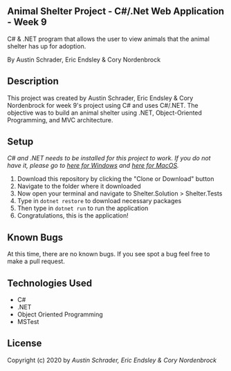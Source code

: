 ## Animal Shelter Project - C#/.Net Web Application - Week 9

C# & .NET program that allows the user to view animals that the animal shelter has up for adoption.

By Austin Schrader, Eric Endsley & Cory Nordenbrock

## Description

This project was created by Austin Schrader, Eric Endsley & Cory Nordenbrock for week 9's project using C# and uses C#/.NET. The objective was to build an animal shelter using .NET, Object-Oriented Programming, and MVC architecture.

## Setup

_C# and .NET needs to be installed for this project to work. If you do not have it, please go to [here for Windows](https://dotnet.microsoft.com/download/thank-you/dotnet-sdk-2.2.203-windows-x64-installer) and [here for MacOS](https://dotnet.microsoft.com/download/thank-you/dotnet-sdk-2.2.106-macos-x64-installer)._

1. Download this repository by clicking the "Clone or Download" button
2. Navigate to the folder where it downloaded
3. Now open your terminal and navigate to Shelter.Solution > Shelter.Tests
4. Type in `dotnet restore` to download necessary packages
5. Then type in `dotnet run` to run the application
6. Congratulations, this is the application!

## Known Bugs

At this time, there are no known bugs. If you see spot a bug feel free to make a pull request.

## Technologies Used

- C#
- .NET
- Object Oriented Programming
- MSTest

## License

Copyright (c) 2020 by _Austin Schrader, Eric Endsley & Cory Nordenbrock_

